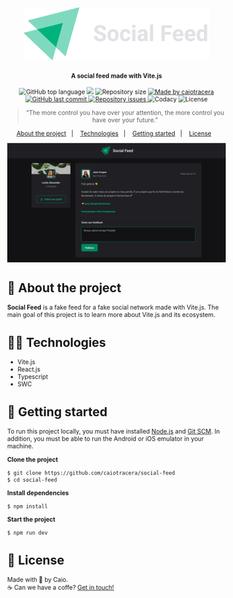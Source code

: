 <h1 align="center">
  <img src="./.github/images/icon.svg" />
</h1>

<h4 align="center">A social feed made with Vite.js</h4>

<p align="center">
  <img alt="GitHub top language" src="https://img.shields.io/github/languages/top/caiotracera/social-feed?color=00B37E">
  <img src="https://img.shields.io/github/languages/count/caiotracera/social-feed?color=00B37E">
  <img alt="Repository size" src="https://img.shields.io/github/repo-size/caiotracera/social-feed?color=00B37E">
  <a href="https://www.linkedin.com/in/caiotracera/">
    <img alt="Made by caiotracera" src="https://img.shields.io/badge/made%20by-caiotracera-%230172B3?color=00B37E">
  </a>
  <br />
  <a href="https://github.com/caiotracera/social-feed/commits/master">
    <img alt="GitHub last commit" src="https://img.shields.io/github/last-commit/caiotracera/social-feed?color=00B37E">
  </a>
  <a href="https://github.com/caiotracera/social-feed/issues">
    <img alt="Repository issues" src="https://img.shields.io/github/issues/caiotracera/social-feed?color=00B37E">
  </a>
  <img alt="Codacy" src="https://img.shields.io/codacy/grade/958fd1cb7f3b4bf1995c977fc645cc88?color=00B37E" />
  <img alt="License" src="https://img.shields.io/badge/license-MIT-brightgreen?color=00B37E"/>
</p>

<blockquote align="center">
“The more control you have over your attention, the more control you have over your future.”
</blockquote>

<p align="center">
  <a href="#rocket-about-the-project">About the project</a>&nbsp;&nbsp;&nbsp;|&nbsp;&nbsp;&nbsp;
  <a href="#man_technologist-technologies">Technologies</a>&nbsp;&nbsp;&nbsp;|&nbsp;&nbsp;&nbsp;
  <a href="#wrench-getting-started">Getting started</a>&nbsp;&nbsp;&nbsp;|&nbsp;&nbsp;&nbsp;
  <a href="#memo-license">License</a>&nbsp;&nbsp;&nbsp;
</p>

<div align="center">
  <img src=".github/images/feed.png"/>
</div>

# :rocket: About the project

<b>Social Feed</b> is a fake feed for a fake social network made with Vite.js. The main goal of this project is to learn more about Vite.js and its ecosystem.

# :man_technologist: Technologies

* Vite.js
* React.js
* Typescript
* SWC

# :wrench: Getting started

To run this project locally, you must have installed <a href="https://nodejs.org/en/" target="_blank">Node.js</a>
and <a href="https://git-scm.com/" target="_blank">Git SCM</a>. In addition, you must be able to run the Android or iOS emulator in your machine.

<b>Clone the project</b>

```shell
$ git clone https://github.com/caiotracera/social-feed
$ cd social-feed
```
<b>Install dependencies</b>

```shell
$ npm install
```

<b>Start the project</b>

```shell
$ npm run dev
```

# :memo: License

Made with :sparkling_heart: by Caio.
<br />
:coffee: Can we have a coffe? <a href="https://www.linkedin.com/in/caiotracera/">Get in touch!</a>
